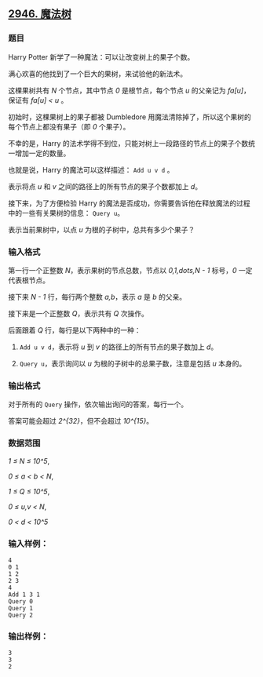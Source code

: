 ## [2946. 魔法树](https://www.acwing.com/problem/content/2949/)

### 题目

Harry Potter 新学了一种魔法：可以让改变树上的果子个数。

满心欢喜的他找到了一个巨大的果树，来试验他的新法术。

这棵果树共有 *N* 个节点，其中节点 *0* 是根节点，每个节点 *u* 的父亲记为 *fa[u]*，保证有 *fa[u] < u* 。

初始时，这棵果树上的果子都被 Dumbledore 用魔法清除掉了，所以这个果树的每个节点上都没有果子（即 *0* 个果子）。

不幸的是，Harry 的法术学得不到位，只能对树上一段路径的节点上的果子个数统一增加一定的数量。

也就是说，Harry 的魔法可以这样描述： `Add u v d` 。

表示将点 *u* 和 *v* 之间的路径上的所有节点的果子个数都加上 *d*。

接下来，为了方便检验 Harry 的魔法是否成功，你需要告诉他在释放魔法的过程中的一些有关果树的信息： `Query u`。

表示当前果树中，以点 *u* 为根的子树中，总共有多少个果子？

### 输入格式

第一行一个正整数 *N*，表示果树的节点总数，节点以 *0,1,dots,N - 1* 标号，*0* 一定代表根节点。

接下来 *N - 1* 行，每行两个整数 *a,b*，表示 *a* 是 *b* 的父亲。

接下来是一个正整数 *Q*，表示共有 *Q* 次操作。

后面跟着 *Q* 行，每行是以下两种中的一种：

1. `Add u v d`，表示将 *u* 到 *v* 的路径上的所有节点的果子数加上 *d*。

2. `Query u`，表示询问以 *u* 为根的子树中的总果子数，注意是包括 *u* 本身的。


### 输出格式

对于所有的 `Query` 操作，依次输出询问的答案，每行一个。

答案可能会超过 *2^{32}*，但不会超过 *10^{15}*。

### 数据范围

*1 ≤ N ≤ 10^5*,

*0 ≤ a < b < N*,

*1 ≤ Q ≤ 10^5*,

*0 ≤ u,v < N*,

*0 < d < 10^5*

### 输入样例：

```
4
0 1
1 2
2 3
4
Add 1 3 1
Query 0
Query 1
Query 2
```

### 输出样例：

```
3
3
2
```
